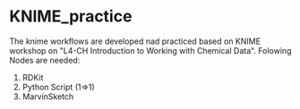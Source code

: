 # KNIME_practice
The knime workflows are developed nad practiced based on KNIME workshop on "L4-CH Introduction to Working with Chemical Data".
Folowing Nodes are needed:
1. RDKit
2. Python Script (1⇒1)
3. MarvinSketch 
